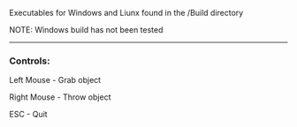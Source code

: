 Executables for Windows and Liunx found in the /Build directory

NOTE: Windows build has not been tested

---

### Controls:

Left Mouse  - Grab object

Right Mouse - Throw object

ESC         - Quit
